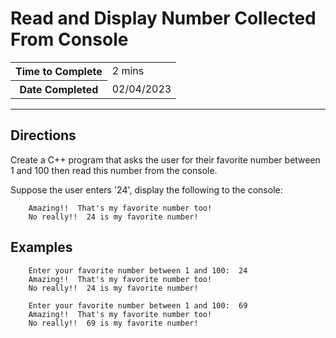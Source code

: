 # Read and Display Number Collected From Console
<table>
<tr>
<th>Time to Complete</th>
<td>2 mins</td>
</tr>
<tr>
<th>Date Completed</th>
<td>02/04/2023</td>
</tr>
</table>

<hr />

## Directions

Create a C++ program that asks the user for their favorite number between 1 and 100 then read this number from the console.

Suppose the user enters '24', display the following to the console:

```
    Amazing!!  That's my favorite number too!
    No really!!  24 is my favorite number!
```

## Examples

```
    Enter your favorite number between 1 and 100:  24
    Amazing!!  That's my favorite number too!
    No really!!  24 is my favorite number!
```

```
    Enter your favorite number between 1 and 100:  69
    Amazing!!  That's my favorite number too!
    No really!!  69 is my favorite number!
```